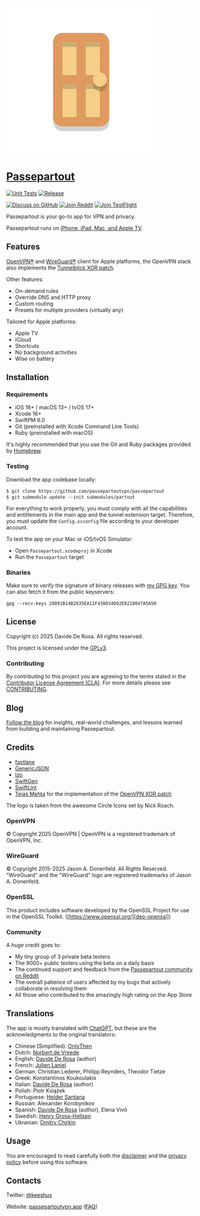 ![Passepartout logo](Passepartout/App/Assets.xcassets/Logo.imageset/Logo@2x.png)

# [Passepartout][web-home]

[![Unit Tests](https://github.com/passepartoutvpn/passepartout/actions/workflows/test.yml/badge.svg?branch=)](https://github.com/passepartoutvpn/passepartout/actions/workflows/test.yml)
[![Release](https://github.com/passepartoutvpn/passepartout/actions/workflows/release.yml/badge.svg?branch=)](https://github.com/passepartoutvpn/passepartout/actions/workflows/release.yml)

[![Discuss on GitHub](https://img.shields.io/badge/discuss-GitHub-lightgray.svg)][about-github-discussions]
[![Join Reddit](https://img.shields.io/badge/support-Reddit-orange.svg)][about-reddit]
[![Join TestFlight](https://img.shields.io/badge/beta-Testflight-blue.svg)][about-testflight]

Passepartout is your go-to app for VPN and privacy.

Passepartout runs on [iPhone, iPad, Mac, and Apple TV][appstore].

## Features

[OpenVPN®][openvpn] and [WireGuard®][wireguard] client for Apple platforms, the OpenVPN stack also implements the [Tunnelblick XOR patch][openvpn-xor-patch].

Other features:

- On-demand rules
- Override DNS and HTTP proxy
- Custom routing
- Presets for multiple providers (virtually any)

Tailored for Apple platforms:

- Apple TV
- iCloud
- Shortcuts
- No background activities
- Wise on battery

## Installation

### Requirements

- iOS 16+ / macOS 13+ / tvOS 17+
- Xcode 16+
- SwiftPM 6.0
- Git (preinstalled with Xcode Command Line Tools)
- Ruby (preinstalled with macOS)

It's highly recommended that you use the Git and Ruby packages provided by [Homebrew][dep-brew].

### Testing

Download the app codebase locally:

```
$ git clone https://github.com/passepartoutvpn/passepartout
$ git submodule update --init submodules/partout
```

For everything to work properly, you must comply with all the capabilities and entitlements in the main app and the tunnel extension target. Therefore, you must update the `Config.xcconfig` file according to your developer account.

To test the app on your Mac or iOS/tvOS Simulator:

- Open `Passepartout.xcodeproj` in Xcode
- Run the `Passepartout` target

### Binaries

Make sure to verify the signature of binary releases with [my GPG key][gpg-key]. You can also fetch it from the public keyservers:

```
gpg --recv-keys 28891B14B2635EA11F438034092E0218047A5650
```

## License

Copyright (c) 2025 Davide De Rosa. All rights reserved.

This project is licensed under the [GPLv3][license-content].

### Contributing

By contributing to this project you are agreeing to the terms stated in the [Contributor License Agreement (CLA)][contrib-cla]. For more details please see [CONTRIBUTING][contrib-readme].

## Blog

[Follow the blog][web-blog] for insights, real-world challenges, and lessons learned from building and maintaining Passepartout.

## Credits

- [fastlane][credits-fastlane]
- [GenericJSON][credits-genericjson]
- [lzo][credits-lzo]
- [SwiftGen][credits-swiftgen]
- [SwiftLint][credits-swiftlint]
- [Tejas Mehta][credits-tmthecoder] for the implementation of the [OpenVPN XOR patch][credits-tmthecoder-xor]

The logo is taken from the awesome Circle Icons set by Nick Roach.

### OpenVPN

© Copyright 2025 OpenVPN | OpenVPN is a registered trademark of OpenVPN, Inc.

### WireGuard

© Copyright 2015-2025 Jason A. Donenfeld. All Rights Reserved. "WireGuard" and the "WireGuard" logo are registered trademarks of Jason A. Donenfeld.

### OpenSSL

This product includes software developed by the OpenSSL Project for use in the OpenSSL Toolkit. ([https://www.openssl.org/][dep-openssl])

### Community

A _huge_ credit goes to:

- My tiny group of 3 private beta testers
- The 9000+ public testers using the beta on a daily basis
- The continued support and feedback from the [Passepartout community on Reddit][about-reddit]
- The overall patience of users affected by my bugs that actively collaborate in resolving them
- All those who contributed to the amazingly high rating on the App Store

## Translations

The app is mostly translated with [ChatGPT][credits-chatgpt], but these are the acknowledgments to the original translators:

- Chinese (Simplified): [OnlyThen](https://github.com/OnlyThen)
- Dutch: [Norbert de Vreede](https://github.com/paxpacis)
- English: [Davide De Rosa](https://github.com/keeshux) (author)
- French: [Julien Laniel](https://github.com/linkjul)
- German: Christian Lederer, Philipp Reynders, Theodor Tietze
- Greek: Konstantinos Koukoulakis
- Italian: [Davide De Rosa](https://github.com/keeshux) (author)
- Polish: Piotr Książek
- Portuguese: [Helder Santana](https://github.com/heldr)
- Russian: Alexander Korobynikov
- Spanish: [Davide De Rosa](https://github.com/keeshux) (author), Elena Vivó
- Swedish: [Henry Gross-Hellsen](https://github.com/cowpod)
- Ukranian: [Dmitry Chirkin](https://github.com/josser)

## Usage

You are encouraged to read carefully both the [disclaimer][web-disclaimer] and the [privacy policy][web-privacy] before using this software.

## Contacts

Twitter: [@keeshux][about-twitter]

Website: [passepartoutvpn.app][web-home] ([FAQ][web-faq])

[appstore]: https://apps.apple.com/us/app/passepartout-vpn-client/id1433648537?mt=8

[openvpn]: https://openvpn.net/index.php/open-source/overview.html
[openvpn-xor-patch]: https://tunnelblick.net/cOpenvpn_xorpatch.html
[wireguard]: https://www.wireguard.com/

[dep-brew]: https://brew.sh/
[dep-openssl]: https://www.openssl.org/

[gpg-key]: ci/gpg.txt

[license-content]: LICENSE
[contrib-cla]: CLA.rst
[contrib-readme]: CONTRIBUTING.md

[credits-chatgpt]: https://chatgpt.com/
[credits-fastlane]: https://github.com/fastlane/fastlane
[credits-genericjson]: https://github.com/iwill/generic-json-swift
[credits-lzo]: https://www.oberhumer.com/opensource/lzo/
[credits-swiftgen]: https://github.com/SwiftGen/SwiftGen
[credits-swiftlint]: https://github.com/realm/SwiftLint
[credits-tmthecoder]: https://github.com/tmthecoder
[credits-tmthecoder-xor]: https://github.com/passepartoutvpn/tunnelkit/pull/255

[web-home]: https://passepartoutvpn.app
[web-blog]: https://passepartoutvpn.app/blog/
[web-faq]: https://passepartoutvpn.app/faq/
[web-disclaimer]: https://passepartoutvpn.app/disclaimer/
[web-privacy]: https://passepartoutvpn.app/privacy/

[about-twitter]: https://twitter.com/keeshux
[about-github-discussions]: https://github.com/orgs/passepartoutvpn/discussions
[about-reddit]: https://www.reddit.com/r/passepartout
[about-testflight]: https://testflight.apple.com/join/K71mtLjZ

